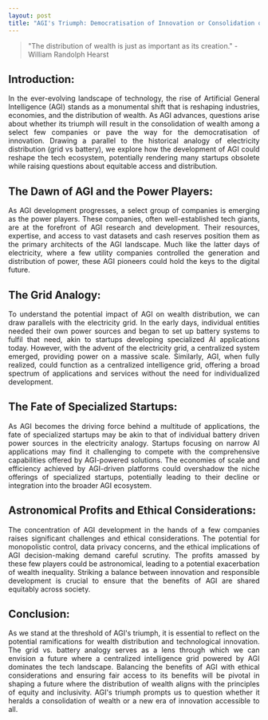 ```yaml
---
layout: post
title: "AGI's Triumph: Democratisation of Innovation or Consolidation of Wealth?"
---
```


> "The distribution of wealth is just as important as its creation." - William Randolph Hearst

## Introduction:

<p align="justify">
In the ever-evolving landscape of technology, the rise of Artificial General Intelligence (AGI) stands as a monumental shift that is reshaping industries, economies, and the distribution of wealth. As AGI advances, questions arise about whether its triumph will result in the consolidation of wealth among a select few companies or pave the way for the democratisation of innovation. Drawing a parallel to the historical analogy of electricity distribution (grid vs battery), we explore how the development of AGI could reshape the tech ecosystem, potentially rendering many startups obsolete while raising questions about equitable access and distribution.
</p>

## The Dawn of AGI and the Power Players:

<p align="justify">
As AGI development progresses, a select group of companies is emerging as the power players. These companies, often well-established tech giants, are at the forefront of AGI research and development. Their resources, expertise, and access to vast datasets and cash reserves position them as the primary architects of the AGI landscape. Much like the latter days of electricity, where a few utility companies controlled the generation and distribution of power, these AGI pioneers could hold the keys to the digital future.
</p>

## The Grid Analogy:

<p align="justify">
To understand the potential impact of AGI on wealth distribution, we can draw parallels with the electricity grid. In the early days, individual entities needed their own power sources and began to set up battery systems to fulfil that need, akin to startups developing specialized AI applications today. However, with the advent of the electricity grid, a centralized system emerged, providing power on a massive scale. Similarly, AGI, when fully realized, could function as a centralized intelligence grid, offering a broad spectrum of applications and services without the need for individualized development.
</p>

## The Fate of Specialized Startups:

<p align="justify">
As AGI becomes the driving force behind a multitude of applications, the fate of specialized startups may be akin to that of individual battery driven power sources in the electricity analogy. Startups focusing on narrow AI applications may find it challenging to compete with the comprehensive capabilities offered by AGI-powered solutions. The economies of scale and efficiency achieved by AGI-driven platforms could overshadow the niche offerings of specialized startups, potentially leading to their decline or integration into the broader AGI ecosystem.
</p>

## Astronomical Profits and Ethical Considerations:

<p align="justify">
The concentration of AGI development in the hands of a few companies raises significant challenges and ethical considerations. The potential for monopolistic control, data privacy concerns, and the ethical implications of AGI decision-making demand careful scrutiny. The profits amassed by these few players could be astronomical, leading to a potential exacerbation of wealth inequality. Striking a balance between innovation and responsible development is crucial to ensure that the benefits of AGI are shared equitably across society.
</p>

## Conclusion:

<p align="justify">
As we stand at the threshold of AGI's triumph, it is essential to reflect on the potential ramifications for wealth distribution and technological innovation. The grid vs. battery analogy serves as a lens through which we can envision a future where a centralized intelligence grid powered by AGI dominates the tech landscape. Balancing the benefits of AGI with ethical considerations and ensuring fair access to its benefits will be pivotal in shaping a future where the distribution of wealth aligns with the principles of equity and inclusivity. AGI's triumph prompts us to question whether it heralds a consolidation of wealth or a new era of innovation accessible to all.
</p>